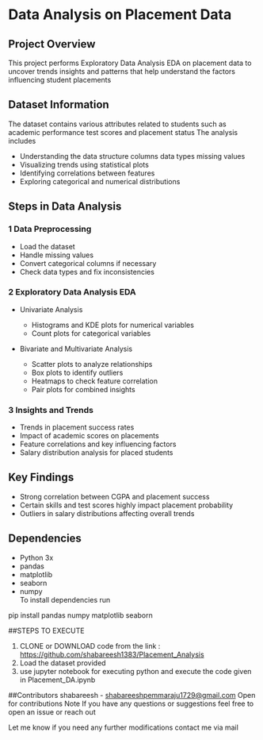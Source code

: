 # Data Analysis on Placement Data  

## Project Overview  
This project performs Exploratory Data Analysis EDA on placement data to uncover trends insights and patterns that help understand the factors influencing student placements  

## Dataset Information  
The dataset contains various attributes related to students such as academic performance test scores and placement status The analysis includes  
- Understanding the data structure columns data types missing values  
- Visualizing trends using statistical plots  
- Identifying correlations between features  
- Exploring categorical and numerical distributions  

## Steps in Data Analysis  

### 1 Data Preprocessing  
- Load the dataset  
- Handle missing values  
- Convert categorical columns if necessary  
- Check data types and fix inconsistencies  

### 2 Exploratory Data Analysis EDA  
- Univariate Analysis  
  - Histograms and KDE plots for numerical variables  
  - Count plots for categorical variables  

- Bivariate and Multivariate Analysis  
  - Scatter plots to analyze relationships  
  - Box plots to identify outliers  
  - Heatmaps to check feature correlation  
  - Pair plots for combined insights  

### 3 Insights and Trends  
- Trends in placement success rates  
- Impact of academic scores on placements  
- Feature correlations and key influencing factors  
- Salary distribution analysis for placed students  

## Key Findings  
- Strong correlation between CGPA and placement success  
- Certain skills and test scores highly impact placement probability  
- Outliers in salary distributions affecting overall trends  

## Dependencies  
- Python 3x  
- pandas  
- matplotlib  
- seaborn  
- numpy  
To install dependencies run  

pip install pandas numpy matplotlib seaborn

##STEPS TO EXECUTE

1. CLONE or DOWNLOAD code from the link : https://github.com/shabareesh1383/Placement_Analysis
2. Load the dataset provided
3. use jupyter notebook for executing python and execute the code given in Placement_DA.ipynb

 
##Contributors
shabareesh - shabareeshpemmaraju1729@gmail.com
Open for contributions
Note If you have any questions or suggestions feel free to open an issue or reach out


Let me know if you need any further modifications contact me via mail 
